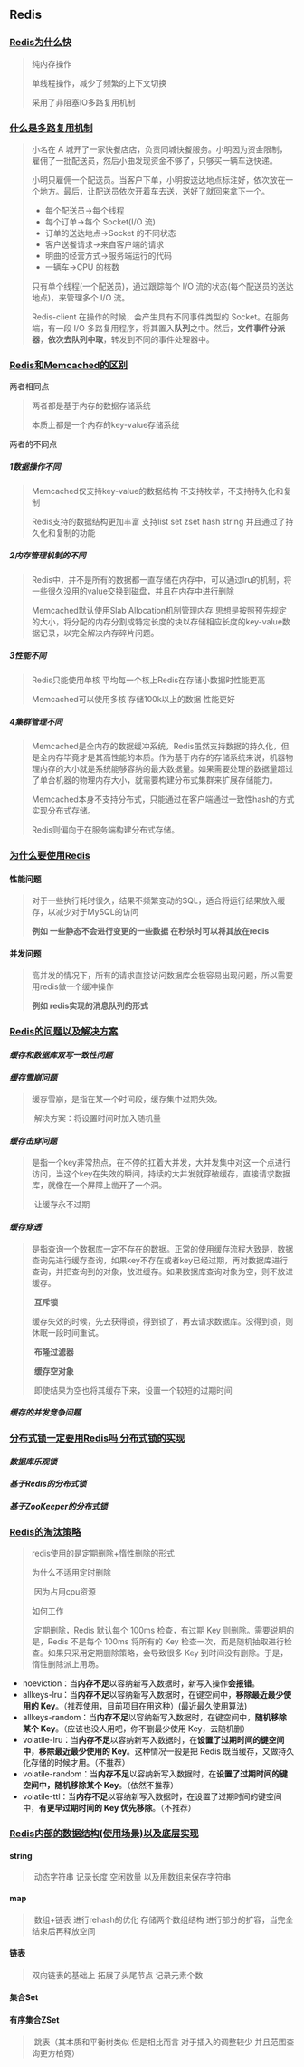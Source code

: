 ## Redis

### <u>Redis为什么快</u>

> 纯内存操作
>
> 单线程操作，减少了频繁的上下文切换
>
> 采用了非阻塞IO多路复用机制

### <u>什么是多路复用机制</u>

> 小名在 A 城开了一家快餐店店，负责同城快餐服务。小明因为资金限制，雇佣了一批配送员，然后小曲发现资金不够了，只够买一辆车送快递。
>
> 小明只雇佣一个配送员。当客户下单，小明按送达地点标注好，依次放在一个地方。最后，让配送员依次开着车去送，送好了就回来拿下一个。
>
> - 每个配送员→每个线程
> - 每个订单→每个 Socket(I/O 流)
> - 订单的送达地点→Socket 的不同状态
> - 客户送餐请求→来自客户端的请求
> - 明曲的经营方式→服务端运行的代码
> - 一辆车→CPU 的核数
>
> 只有单个线程(一个配送员)，通过跟踪每个 I/O 流的状态(每个配送员的送达地点)，来管理多个 I/O 流。
>
> Redis-client 在操作的时候，会产生具有不同事件类型的 Socket。在服务端，有一段 I/O 多路复用程序，将其置入**队列**之中。然后，**文件事件分派器**，**依次去队列中取**，转发到不同的事件处理器中。

### <u>Redis和Memcached的区别</u>

两者相同点 

> 两者都是基于内存的数据存储系统
>
> 本质上都是一个内存的key-value存储系统

两者的不同点

##### 1数据操作不同

> Memcached仅支持key-value的数据结构 不支持枚举，不支持持久化和复制
>
> Redis支持的数据结构更加丰富 支持list set zset hash string 并且通过了持久化和复制的功能

##### 2内存管理机制的不同

> Redis中，并不是所有的数据都一直存储在内存中，可以通过lru的机制，将一些很久没用的value交换到磁盘，并且在内存中进行删除
>
> Memcached默认使用Slab Allocation机制管理内存 思想是按照预先规定的大小，将分配的内存分割成特定长度的块以存储相应长度的key-value数据记录，以完全解决内存碎片问题。

##### 3性能不同

> Redis只能使用单核 平均每一个核上Redis在存储小数据时性能更高
>
> Memcached可以使用多核 存储100k以上的数据 性能更好

##### 4集群管理不同

> Memcached是全内存的数据缓冲系统，Redis虽然支持数据的持久化，但是全内存毕竟才是其高性能的本质。作为基于内存的存储系统来说，机器物理内存的大小就是系统能够容纳的最大数据量。如果需要处理的数据量超过了单台机器的物理内存大小，就需要构建分布式集群来扩展存储能力。
>
> Memcached本身不支持分布式，只能通过在客户端通过一致性hash的方式实现分布式存储。
>
> Redis则偏向于在服务端构建分布式存储。



### <u>为什么要使用Redis</u>

#### 性能问题

> 对于一些执行耗时很久，结果不频繁变动的SQL，适合将运行结果放入缓存，以减少对于MySQL的访问
>
> **例如 一些静态不会进行变更的一些数据 在秒杀时可以将其放在redis**

#### 并发问题

> 高并发的情况下，所有的请求直接访问数据库会极容易出现问题，所以需要用redis做一个缓冲操作
>
> **例如 redis实现的消息队列的形式**



### <u>Redis的问题以及解决方案</u>

#### *缓存和数据库双写一致性问题*

#### 	*缓存雪崩问题*

> 缓存雪崩，是指在某一个时间段，缓存集中过期失效。
>
> ​	解决方案：将设置时间时加入随机量

#### 	*缓存击穿问题*

> 是指一个key非常热点，在不停的扛着大并发，大并发集中对这一个点进行访问，当这个key在失效的瞬间，持续的大并发就穿破缓存，直接请求数据库，就像在一个屏障上凿开了一个洞。
>
> ​	让缓存永不过期

#### 	*缓存穿透*

> 是指查询一个数据库一定不存在的数据。正常的使用缓存流程大致是，数据查询先进行缓存查询，如果key不存在或者key已经过期，再对数据库进行查询，并把查询到的对象，放进缓存。如果数据库查询对象为空，则不放进缓存。
>
> ​	**互斥锁**
>
> ​		缓存失效的时候，先去获得锁，得到锁了，再去请求数据库。没得到锁，则休眠一段时间重试。
>
> ​	**布隆过滤器**
>
> ​	**缓存空对象**
>
> ​		即使结果为空也将其缓存下来，设置一个较短的过期时间

#### *缓存的并发竞争问题*

#### 

### <u>分布式锁一定要用Redis吗 分布式锁的实现</u>

#### *数据库乐观锁*

#### *基于Redis的分布式锁*

#### *基于ZooKeeper的分布式锁*



### <u>Redis的淘汰策略</u>

> redis使用的是定期删除+惰性删除的形式
>
> 为什么不适用定时删除
>
> ​	因为占用cpu资源
>
> 如何工作
>
> ​	定期删除，Redis 默认每个 100ms 检查，有过期 Key 则删除。需要说明的是，Redis 不是每个 100ms 将所有的 Key 检查一次，而是随机抽取进行检查。如果只采用定期删除策略，会导致很多 Key 到时间没有删除。于是，惰性删除派上用场。

- noeviction：当**内存不足**以容纳新写入数据时，新写入操作**会报错**。
- allkeys-lru：当**内存不足**以容纳新写入数据时，在键空间中，**移除最近最少使用的 Key**。（推荐使用，目前项目在用这种）(最近最久使用算法)
- allkeys-random：当**内存不足**以容纳新写入数据时，在键空间中，**随机移除某个 Key**。（应该也没人用吧，你不删最少使用 Key，去随机删）
- volatile-lru：当**内存不足**以容纳新写入数据时，在**设置了过期时间的键空间中，移除最近最少使用的 Key**。这种情况一般是把 Redis 既当缓存，又做持久化存储的时候才用。（不推荐）
- volatile-random：当**内存不足**以容纳新写入数据时，在**设置了过期时间的键空间中，随机移除某个 Key**。（依然不推荐）
- volatile-ttl：当**内存不足**以容纳新写入数据时，在设置了过期时间的键空间中，**有更早过期时间的 Key 优先移除**。（不推荐）

### <u>Redis内部的数据结构(使用场景)以及底层实现</u>

#### string

> ​	动态字符串 记录长度  空闲数量 以及用数组来保存字符串	

#### map

> ​	数组+链表 进行rehash的优化 存储两个数组结构 进行部分的扩容，当完全结束后再释放空间

#### 链表

> 双向链表的基础上 拓展了头尾节点 记录元素个数

#### 集合Set

> 

#### 有序集合ZSet

> ​	跳表（其本质和平衡树类似 但是相比而言 对于插入的调整较少 并且范围查询更方柏霓）

[知乎解答]: https://zhuanlan.zhihu.com/p/50392209
